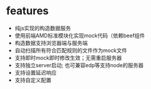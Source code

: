 
# features

- 纯js实现的构造数据服务
- 使用前端AMD标准模块化实现mock代码（依赖beef组件
- 构造数据支持浏览器端与服务端
- 自动扫描所有符合匹配规则的文件作为mock文件
- 支持即时mock即时修改生效；无需重启服务器
- 支持独立server启动; 也可兼容edp等支持node的服务器
- 支持设置延迟响应
- 支持自定义配置
